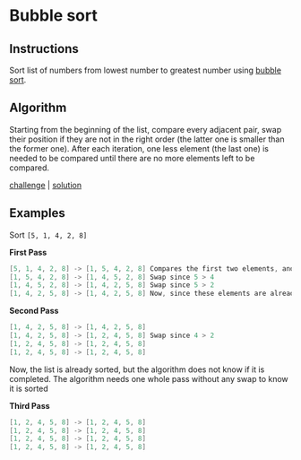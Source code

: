 # Bubble sort

## Instructions

Sort list of numbers from lowest number to greatest number using
[bubble sort](https://en.wikipedia.org/wiki/Bubble_sort).

## Algorithm

Starting from the beginning of the list, compare every adjacent pair, swap their position if they are not in the right
order (the latter one is smaller than the former one). After each iteration, one less element (the last one)
is needed to be compared until there are no more elements left to be compared.

[challenge](challenge.kt) | [solution](solution.kt)

## Examples

Sort `[5, 1, 4, 2, 8]`

**First Pass**
 ```kotlin
[5, 1, 4, 2, 8] -> [1, 5, 4, 2, 8] Compares the first two elements, and swap since 5 > 1
[1, 5, 4, 2, 8] -> [1, 4, 5, 2, 8] Swap since 5 > 4 
[1, 4, 5, 2, 8] -> [1, 4, 2, 5, 8] Swap since 5 > 2 
[1, 4, 2, 5, 8] -> [1, 4, 2, 5, 8] Now, since these elements are already in order (8 > 5), algorithm does not swap them
```

**Second Pass**
```kotlin
[1, 4, 2, 5, 8] -> [1, 4, 2, 5, 8] 
[1, 4, 2, 5, 8] -> [1, 2, 4, 5, 8] Swap since 4 > 2 
[1, 2, 4, 5, 8] -> [1, 2, 4, 5, 8] 
[1, 2, 4, 5, 8] -> [1, 2, 4, 5, 8]
```

Now, the list is already sorted, but the algorithm does not know if it is completed. The algorithm needs one whole pass
without any swap to know it is sorted

**Third Pass**
```kotlin
[1, 2, 4, 5, 8] -> [1, 2, 4, 5, 8] 
[1, 2, 4, 5, 8] -> [1, 2, 4, 5, 8] 
[1, 2, 4, 5, 8] -> [1, 2, 4, 5, 8] 
[1, 2, 4, 5, 8] -> [1, 2, 4, 5, 8]
```
